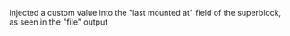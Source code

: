 injected a custom value into the "last mounted at" field of the superblock, as seen in the "file" output

